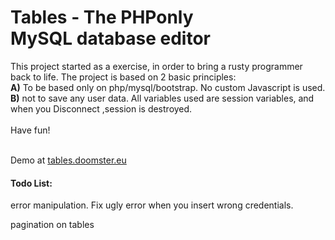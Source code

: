 <h1 class="mt-5"> Tables - The PHPonly <br>MySQL database editor </h1>
<p class="text-sm-left">This project started as a exercise, in order to bring a rusty programmer back to life. The project is based on 2 basic principles: <br> <b>A)</b> To be based only on php/mysql/bootstrap. No custom Javascript is used. <br> <b>B)</b> not to save any user data. All variables used are session variables, and when you Disconnect ,session is destroyed. <br><br>
Have fun! </p>
<br>
Demo at <a href="https://tables.doomster.eu"> tables.doomster.eu </a> <br>
<h4>Todo List:</h4>
<p>error manipulation. Fix ugly error when you insert wrong credentials. </p>
<p>pagination on tables</p>

